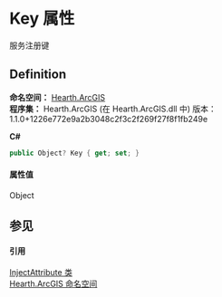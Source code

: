 # Key 属性


服务注册键



## Definition
**命名空间：** <a href="N_Hearth_ArcGIS">Hearth.ArcGIS</a>  
**程序集：** Hearth.ArcGIS (在 Hearth.ArcGIS.dll 中) 版本：1.1.0+1226e772e9a2b3048c2f3c2f269f27f8f1fb249e

**C#**
``` C#
public Object? Key { get; set; }
```



#### 属性值
Object

## 参见


#### 引用
<a href="T_Hearth_ArcGIS_InjectAttribute">InjectAttribute 类</a>  
<a href="N_Hearth_ArcGIS">Hearth.ArcGIS 命名空间</a>  

